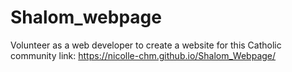 # Shalom_webpage
Volunteer as a web developer to create a website for this Catholic community
link: https://nicolle-chm.github.io/Shalom_Webpage/
